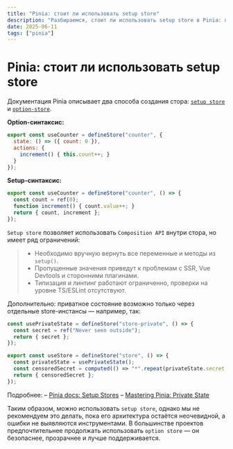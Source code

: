 ```yaml
---
title: "Pinia: стоит ли использовать setup store"
description: "Разбираемся, стоит ли использовать setup store в Pinia: плюсы, ограничения и почему option store пока остаётся надёжным выбором для большинства проектов."
date: 2025-06-11
tags: ["pinia"]
---
```


# Pinia: стоит ли использовать setup store

Документация Pinia описывает два способа создания стора: [`setup store`](https://pinia.vuejs.org/core-concepts/#Setup-Stores) и [`option-store`](https://pinia.vuejs.org/core-concepts/#Option-Stores).

**Option-синтаксис:**

```js
export const useCounter = defineStore("counter", {
  state: () => ({ count: 0 }),
  actions: {
    increment() { this.count++; }
  }
});
```

**Setup-синтаксис:**

```js
export const useCounter = defineStore("counter", () => {
  const count = ref(0);
  function increment() { count.value++; }
  return { count, increment };
});
```

`Setup store` позволяет использовать `Composition API` внутри стора, но имеет ряд ограничений:

> - Необходимо вручную вернуть все переменные и методы из `setup()`.
> - Пропущенные значения приведут к проблемам с SSR, Vue Devtools и сторонними плагинами.
> - Типизация и линтинг работают ограниченно, проверки на уровне TS/ESLint отсутствуют.

Дополнительно: приватное состояние возможно только через отдельные store-инстансы — например, так:

```js
const usePrivateState = defineStore("store-private", () => {
  const secret = ref("Never seen outside");
  return { secret };
});

export const useStore = defineStore("store", () => {
  const privateState = usePrivateState();
  const censoredSecret = computed(() => "*".repeat(privateState.secret.length));
  return { censoredSecret };
});
```

Подробнее:
– [Pinia docs: Setup Stores](https://pinia.vuejs.org/core-concepts/#setup-stores)
– [Mastering Pinia: Private State](https://masteringpinia.com/blog/how-to-create-private-state-in-stores)

Таким образом, можно использовать `setup store`, однако мы не рекомендуем это делать, пока его архитектура остаётся неочевидной, а ошибки не выявляются инструментами. В большинстве проектов предпочтительнее продолжать использовать `option store` — он безопаснее, прозрачнее и лучше поддерживается.
